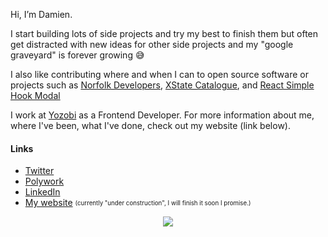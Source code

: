Hi, I’m Damien. 

I start building lots of side projects and try my best to finish them but often get distracted with new ideas for other side projects and my "google graveyard" is forever growing 😅

I also like contributing where and when I can to open source software or projects such as [Norfolk Developers](https://www.norfolkdevelopers.com/), [XState Catalogue](https://xstate-catalogue.com/), and [React Simple Hook Modal](https://react-simple-hook-modal.vercel.app/)

I work at [Yozobi](https://www.yozobi.com/) as a Frontend Developer. For more information about me, where I've been, what I've done, check out my website (link below).

#### Links
* [Twitter](https://www.linkedin.com/in/damiensedgwick/)
* [Polywork](https://www.polywork.com/dks)
* [LinkedIn](https://www.twitter.com/damiensedgwick)
* [My website](https://www.damiensedgwick.com) <sub><sup>(currently "under construction", I will finish it soon I promise.)</sup></sub>

<p align="center">
  <img src="https://www.codewars.com/users/damiensedgwick/badges/large" />  
</p>
